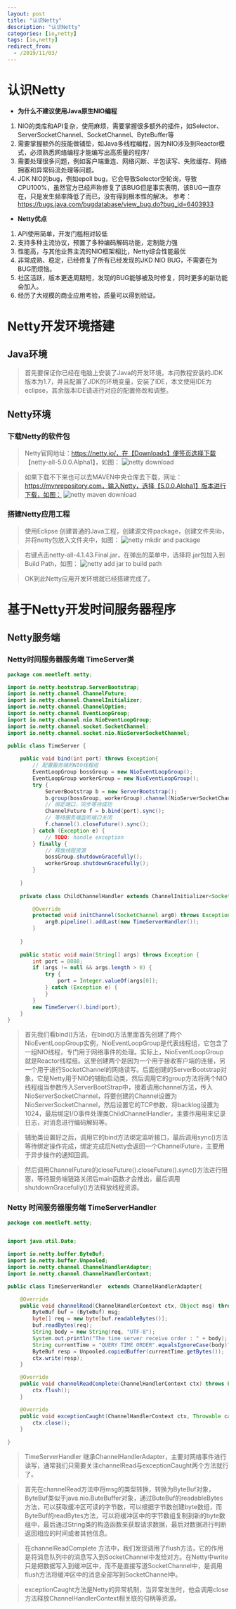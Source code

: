 ```yaml
---
layout: post
title: "认识Netty"
description: "认识Netty"
categories: [io,netty]
tags: [io,netty]
redirect_from:
  - /2019/11/03/
---
```

# 认识Netty
  * **为什么不建议使用Java原生NIO编程**
  1. NIO的类库和API复杂，使用麻烦，需要掌握很多额外的插件，如Selector、ServerSocketChannel、SocketChannel、ByteBuffer等
  2. 需要掌握额外的技能做铺垫，如Java多线程编程，因为NIO涉及到Reactor模式，必须熟悉网络编程才能编写出高质量的程序/
  3. 需要处理很多问题，例如客户端重连、网络闪断、半包读写、失败缓存、网络拥塞和异常码流处理等问题。
  4. JDK NIO的bug，例如epoll bug，它会导致Selector空轮询，导致CPU100%，虽然官方已经声称修复了该BUG但是事实表明，该BUG一直存在，只是发生频率降低了而已，没有得到根本性的解决。
  参考：https://bugs.java.com/bugdatabase/view_bug.do?bug_id=6403933
  
  * **Netty优点**
  1. API使用简单，开发门槛相对较低
  2. 支持多种主流协议，预置了多种编码解码功能，定制能力强
  3. 性能高，与其他业界主流的NIO框架相比，Netty综合性能最优
  4. 非常成熟、稳定，已经修复了所有已经发现的JKD NIO BUG，不需要在为BUG而烦恼。
  5. 社区活跃，版本更迭周期短，发现的BUG能够被及时修复，同时更多的新功能会加入。
  6. 经历了大规模的商业应用考验，质量可以得到验证。

# Netty开发环境搭建
## Java环境 
> 首先要保证你已经在电脑上安装了Java的开发环境，本问教程安装的JDK版本为1.7，并且配置了JDK的环境变量，安装了IDE，本文使用IDE为eclipse，其余版本IDE请进行对应的配置修改和调整。

## Netty环境
### 下载Netty的软件包
> Netty官网地址：https://netty.io/，在【Downloads】便签页选择下载
【netty-all-5.0.0.Alpha1】，如图：
![netty download](http://139.199.25.193:8099/blog/image/netty/netty-download.png)

> 如果下载不下来也可以去MAVEN中央仓库去下载，网址：https://mvnrepository.com，输入Netty，选择【5.0.0.Alpha1】版本进行下载，如图：
![netty maven download](http://139.199.25.193:8099/blog/image/netty/netty-maven-download.png)

### 搭建Netty应用工程
  > 使用Eclipse 创建普通的Java工程，创建源文件package，创建文件夹lib，并将netty包放入文件夹中，如图：
  ![netty mkdir and package](http://139.199.25.193:8099/blog/image/netty/netty-mkdir.png)

  > 右键点击netty-all-4.1.43.Final.jar，在弹出的菜单中，选择将.jar包加入到Build Path，如图：
  ![netty add jar to build path](http://139.199.25.193:8099/blog/image/netty/netty-add-jar-to-build.png)
  
  > OK到此Netty应用开发环境就已经搭建完成了。

# 基于Netty开发时间服务器程序
## Netty服务端
### Netty时间服务器服务端 TimeServer类
```java
package com.meetleft.netty;

import io.netty.bootstrap.ServerBootstrap;
import io.netty.channel.ChannelFuture;
import io.netty.channel.ChannelInitializer;
import io.netty.channel.ChannelOption;
import io.netty.channel.EventLoopGroup;
import io.netty.channel.nio.NioEventLoopGroup;
import io.netty.channel.socket.SocketChannel;
import io.netty.channel.socket.nio.NioServerSocketChannel;

public class TimeServer {
	
	public void bind(int port) throws Exception{
		// 配置服务端的NIO线程组
		EventLoopGroup bossGroup = new NioEventLoopGroup();
		EventLoopGroup workerGroup = new NioEventLoopGroup();
		try {
			ServerBootstrap b = new ServerBootstrap();
			b.group(bossGroup, workerGroup).channel(NioServerSocketChannel.class).option(ChannelOption.SO_BACKLOG, 1024).childHandler(new ChildChannelHandler());
			// 绑定端口，同步等待成功
			ChannelFuture f = b.bind(port).sync();
			// 等待服务端监听端口关闭
			f.channel().closeFuture().sync();
		} catch (Exception e) {
			// TODO: handle exception
		} finally {
			// 释放线程资源
			bossGroup.shutdownGracefully();
			workerGroup.shutdownGracefully();
		}
		
	}
	
	private class ChildChannelHandler extends ChannelInitializer<SocketChannel>{

		@Override
		protected void initChannel(SocketChannel arg0) throws Exception {
			arg0.pipeline().addLast(new TimeServerHandler());
		}
		
	}
	
	public static void main(String[] args) throws Exception {
		int port = 8080;
		if (args != null && args.length > 0) {
			try {
				port = Integer.valueOf(args[0]);
			} catch (Exception e) {
			}
		}
		new TimeServer().bind(port);
	}
}

```
> 首先我们看bind()方法，在bind()方法里面首先创建了两个NioEventLoopGroup实例，NioEventLoopGroup是代表线程组，它包含了一组NIO线程，专门用于网络事件的处理。实际上，NioEventLoopGroup就是Reactor线程组。这里创建两个是因为一个用于接收客户端的连接，另一个用于进行SocketChannel的网络读写。后面创建的ServerBootstrap对象，它是Netty用于NIO的辅助启动类，然后调用它的group方法将两个NIO线程组当参数传入ServerBootStrap中，接着调用channel方法，传入NioServerSocketChannel，将要创建的Channel设置为NioServerSocketChannel，然后设置它的TCP参数，将backlog设置为1024，最后绑定I/O事件处理类ChildChannelHandler，主要作用用来记录日志，对消息进行编码解码等。

> 辅助类设置好之后，调用它的bind方法绑定监听接口，最后调用sync()方法等待绑定操作完成，绑定完成后Netty会返回一个ChannelFuture，主要用于异步操作的通知回调。

> 然后调用ChannelFuture的closeFuture().closeFuture().sync()方法进行阻塞，等待服务端链路关闭后main函数才会推出，最后调用shutdownGracefully()方法释放线程资源。

### Netty 时间服务器服务端 TimeServerHandler
```java
package com.meetleft.netty;


import java.util.Date;

import io.netty.buffer.ByteBuf;
import io.netty.buffer.Unpooled;
import io.netty.channel.ChannelHandlerAdapter;
import io.netty.channel.ChannelHandlerContext;

public class TimeServerHandler  extends ChannelHandlerAdapter{

	@Override
	public void channelRead(ChannelHandlerContext ctx, Object msg) throws Exception{
		ByteBuf buf = (ByteBuf) msg;
		byte[] req = new byte[buf.readableBytes()];
		buf.readBytes(req);
		String body = new String(req, "UTF-8");
		System.out.println("The time server receive order : " + body);
		String currentTime = "QUERY TIME ORDER".equalsIgnoreCase(body)?new Date(System.currentTimeMillis()).toString():"BAD ORDER";
		ByteBuf resp = Unpooled.copiedBuffer(currentTime.getBytes());
		ctx.write(resp);
	}

	@Override
	public void channelReadComplete(ChannelHandlerContext ctx) throws Exception {
		ctx.flush();
	}

	@Override
	public void exceptionCaught(ChannelHandlerContext ctx, Throwable cause) throws Exception {
		ctx.close();
	}
	
}
```

> TimeServerHandler 继承ChannelHandlerAdapter，主要对网络事件进行读写，通常我们只需要关注channelRead与exceptionCaught两个方法就行了。

> 首先在channelRead方法中将msg的类型转换，转换为ByteBuf对象，ByteBuf类似于java.nio.ButeBuffer对象，通过ButeBuf的readableBytes方法，可以获取缓冲区可读的字节数，可以根据字节数创建byte数组，而ByteBuf的readBytes方法，可以将缓冲区中的字节数组复制到新的byte数组中，最后通过String类的构造函数来获取请求数据，最后对数据进行判断返回相应的时间或者其他信息。

> 在channelReadComplete 方法中，我们发现调用了flush方法，它的作用是将消息队列中的消息写入到SocketChannel中发给对方。在Netty中write只是把数据写入到缓冲区中，而不是直接写道SocketChannel中，是调用flush方法将缓冲区中的消息全部写到SocketChannel中。

> exceptionCaught方法是Netty的异常机制，当异常发生时，他会调用close方法释放ChannelHandlerContext相关联的句柄等资源。
